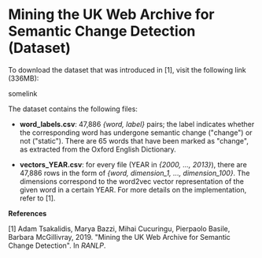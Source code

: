 # Mining the UK Web Archive for Semantic Change Detection (Dataset)

To download the dataset that was introduced in [1], visit the following link (336MB):

somelink

The dataset contains the following files:

  - **word_labels.csv**: 47,886 *{word, label}* pairs; the label indicates whether the corresponding word has undergone semantic change ("change") or not ("static"). There are 65 words that have been marked as "change", as extracted from the Oxford English Dictionary.

  - **vectors_YEAR.csv**: for every file (YEAR in *{2000, ..., 2013}*), there are 47,886 rows in the form of *{word, dimension_1, ..., dimension_100}*. The dimensions correspond to the word2vec vector representation of the given word in a certain YEAR. For more details on the implementation, refer to [1].
  
  
  **References**

[1] Adam Tsakalidis, Marya Bazzi, Mihai Cucuringu, Pierpaolo Basile, Barbara McGillivray, 2019. "Mining the UK Web Archive for Semantic Change Detection". In *RANLP*.
